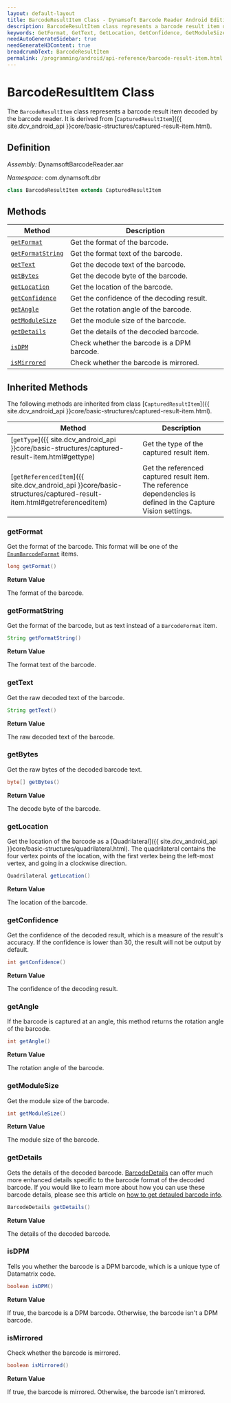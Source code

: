 ```yaml
---
layout: default-layout
title: BarcodeResultItem Class - Dynamsoft Barcode Reader Android Edition
description: BarcodeResultItem class represents a barcode result item decoded by barcode reader engine. It is derived from CapturedResultItem.
keywords: GetFormat, GetText, GetLocation, GetConfidence, GetModuleSize, BarcodeResultItem, api reference
needAutoGenerateSidebar: true
needGenerateH3Content: true
breadcrumbText: BarcodeResultItem
permalink: /programming/android/api-reference/barcode-result-item.html
---
```


# BarcodeResultItem Class

The `BarcodeResultItem` class represents a barcode result item decoded by the barcode reader. It is derived from [`CapturedResultItem`]({{ site.dcv_android_api }}core/basic-structures/captured-result-item.html).

## Definition

*Assembly:* DynamsoftBarcodeReader.aar

*Namespace:* com.dynamsoft.dbr

```java
class BarcodeResultItem extends CapturedResultItem
```

## Methods

| Method | Description |
| ------ | ----------- |
| [`getFormat`](#getformat) | Get the format of the barcode. |
| [`getFormatString`](#getformatstring) | Get the format text of the barcode. |
| [`getText`](#gettext) | Get the decode text of the barcode. |
| [`getBytes`](#getbytes) | Get the decode byte of the barcode. |
| [`getLocation`](#getlocation) | Get the location of the barcode. |
| [`getConfidence`](#getconfidence) | Get the confidence of the decoding result. |
| [`getAngle`](#getangle) | Get the rotation angle of the barcode. |
| [`getModuleSize`](#getmodulesize) | Get the module size of the barcode. |
| [`getDetails`](#getdetails) | Get the details of the decoded barcode. |
| [`isDPM`](#isdpm) | Check whether the barcode is a DPM barcode. |
| [`isMirrored`](#ismirrored) | Check whether the barcode is mirrored. |

## Inherited Methods

The following methods are inherited from class [`CapturedResultItem`]({{ site.dcv_android_api }}core/basic-structures/captured-result-item.html).

| Method | Description |
| ------ | ----------- |
| [`getType`]({{ site.dcv_android_api }}core/basic-structures/captured-result-item.html#gettype) | Get the type of the captured result item. |
| [`getReferencedItem`]({{ site.dcv_android_api }}core/basic-structures/captured-result-item.html#getreferenceditem) | Get the referenced captured result item. The reference dependencies is defined in the Capture Vision settings. |

### getFormat

Get the format of the barcode. This format will be one of the [`EnumBarcodeFormat`]({{site.dcv_enumerations}}barcode-reader/barcode-format.html?lang=android) items.

```java
long getFormat()
```

**Return Value**

The format of the barcode.

### getFormatString

Get the format of the barcode, but as text instead of a `BarcodeFormat` item.

```java
String getFormatString()
```

**Return Value**

The format text of the barcode.

### getText

Get the raw decoded text of the barcode.

```java
String getText()
```

**Return Value**

The raw decoded text of the barcode.

### getBytes

Get the raw bytes of the decoded barcode text.

```java
byte[] getBytes()
```

**Return Value**

The decode byte of the barcode.

### getLocation

Get the location of the barcode as a [Quadrilateral]({{ site.dcv_android_api }}core/basic-structures/quadrilateral.html). The quadrilateral contains the four vertex points of the location, with the first vertex being the left-most vertex, and going in a clockwise direction.

```java
Quadrilateral getLocation()
```

**Return Value**

The location of the barcode.

### getConfidence

Get the confidence of the decoded result, which is a measure of the result's accuracy. If the confidence is lower than 30, the result will not be output by default.

```java
int getConfidence()
```

**Return Value**

The confidence of the decoding result.

### getAngle

If the barcode is captured at an angle, this method returns the rotation angle of the barcode.

```java
int getAngle()
```

**Return Value**

The rotation angle of the barcode.

### getModuleSize

Get the module size of the barcode.

```java
int getModuleSize()
```

**Return Value**

The module size of the barcode.

### getDetails

Gets the details of the decoded barcode. [BarcodeDetails](barcode-details.md) can offer much more enhanced details specific to the barcode format of the decoded barcode. If you would like to learn more about how you can use these barcode details, please see this article on [how to get detauled barcode info]({{site.features}}get-detailed-info.html?lang=android).

```java
BarcodeDetails getDetails()
```

**Return Value**

The details of the decoded barcode.

### isDPM

Tells you whether the barcode is a DPM barcode, which is a unique type of Datamatrix code.

```java
boolean isDPM()
```

**Return Value**

If true, the barcode is a DPM barcode. Otherwise, the barcode isn't a DPM barcode.

### isMirrored

Check whether the barcode is mirrored.

```java
boolean isMirrored()
```

**Return Value**

If true, the barcode is mirrored. Otherwise, the barcode isn't mirrored.
